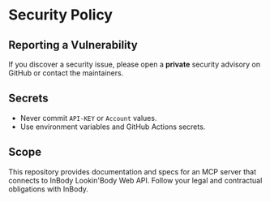# Security Policy

## Reporting a Vulnerability
If you discover a security issue, please open a **private** security advisory on GitHub or contact the maintainers.

## Secrets
- Never commit `API-KEY` or `Account` values.
- Use environment variables and GitHub Actions secrets.

## Scope
This repository provides documentation and specs for an MCP server that connects to InBody Lookin'Body Web API. Follow your legal and contractual obligations with InBody.
